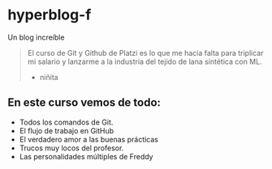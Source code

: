 # hyperblog-f
Un blog increíble
> El curso de Git y Github de Platzi es lo que me hacía falta para triplicar mi salario y lanzarme a la industria del tejido de lana sintética con ML.
> - niñita

## En este curso vemos de todo:

* Todos los comandos de Git.
* El flujo de trabajo en GitHub
* El verdadero amor a las buenas prácticas
* Trucos muy locos del profesor.
* Las personalidades múltiples de Freddy